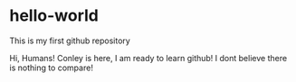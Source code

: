 # hello-world
This is my first github repository

Hi, Humans!
Conley is here, I am ready to learn github!
I dont believe there is nothing to compare!
